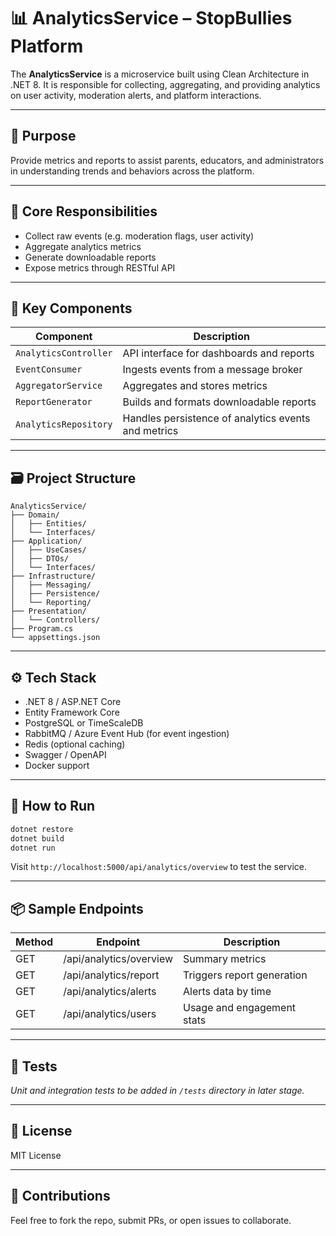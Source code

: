 # 📊 AnalyticsService – StopBullies Platform

The **AnalyticsService** is a microservice built using Clean Architecture in .NET 8. It is responsible for collecting, aggregating, and providing analytics on user activity, moderation alerts, and platform interactions.

---

## 🎯 Purpose

Provide metrics and reports to assist parents, educators, and administrators in understanding trends and behaviors across the platform.

---

## 🧩 Core Responsibilities

- Collect raw events (e.g. moderation flags, user activity)
- Aggregate analytics metrics
- Generate downloadable reports
- Expose metrics through RESTful API

---

## 🧠 Key Components

| Component             | Description                                                  |
|-----------------------|--------------------------------------------------------------|
| `AnalyticsController` | API interface for dashboards and reports                     |
| `EventConsumer`       | Ingests events from a message broker                         |
| `AggregatorService`   | Aggregates and stores metrics                                |
| `ReportGenerator`     | Builds and formats downloadable reports                      |
| `AnalyticsRepository` | Handles persistence of analytics events and metrics          |

---

## 🗃️ Project Structure

```
AnalyticsService/
├── Domain/
│   ├── Entities/
│   └── Interfaces/
├── Application/
│   ├── UseCases/
│   ├── DTOs/
│   └── Interfaces/
├── Infrastructure/
│   ├── Messaging/
│   ├── Persistence/
│   └── Reporting/
├── Presentation/
│   └── Controllers/
├── Program.cs
└── appsettings.json
```

---

## ⚙️ Tech Stack

- .NET 8 / ASP.NET Core
- Entity Framework Core
- PostgreSQL or TimeScaleDB
- RabbitMQ / Azure Event Hub (for event ingestion)
- Redis (optional caching)
- Swagger / OpenAPI
- Docker support

---

## 🚀 How to Run

```bash
dotnet restore
dotnet build
dotnet run
```

Visit `http://localhost:5000/api/analytics/overview` to test the service.

---

## 📦 Sample Endpoints

| Method | Endpoint                    | Description                     |
|--------|-----------------------------|---------------------------------|
| GET    | /api/analytics/overview     | Summary metrics                 |
| GET    | /api/analytics/report       | Triggers report generation      |
| GET    | /api/analytics/alerts       | Alerts data by time             |
| GET    | /api/analytics/users        | Usage and engagement stats      |

---

## 🧪 Tests

_Unit and integration tests to be added in `/tests` directory in later stage._

---

## 📄 License

MIT License

---

## 🤝 Contributions

Feel free to fork the repo, submit PRs, or open issues to collaborate.
